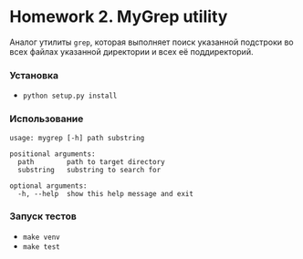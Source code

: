 # Homework 2. MyGrep utility

Аналог утилиты `grep`, которая выполняет поиск указанной подстроки во всеx файлах указанной директории и всех её
поддиректорий.

### Установка

- `python setup.py install`

### Использование

```
usage: mygrep [-h] path substring

positional arguments:
  path        path to target directory
  substring   substring to search for

optional arguments:
  -h, --help  show this help message and exit
```

### Запуск тестов

- `make venv`
- `make test`